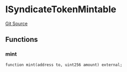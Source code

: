 # ISyndicateTokenMintable
[Git Source](https://github.com/SyndicateProtocol/syndicate-appchains/blob/e670fbd66628d486b7f0c62387b907c2a44879ed/src/token/SyndicateTokenEmissionScheduler.sol)


## Functions
### mint


```solidity
function mint(address to, uint256 amount) external;
```

